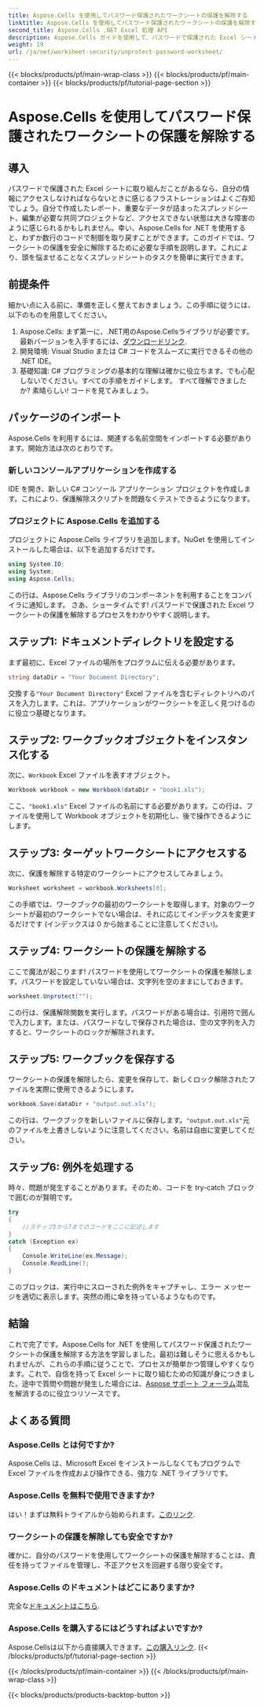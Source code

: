 ```yaml
---
title: Aspose.Cells を使用してパスワード保護されたワークシートの保護を解除する
linktitle: Aspose.Cells を使用してパスワード保護されたワークシートの保護を解除する
second_title: Aspose.Cells .NET Excel 処理 API
description: Aspose.Cells ガイドを使用して、パスワードで保護された Excel シートのロックを解除します。C# を使用して簡単にアクセスを回復する手順です。
weight: 19
url: /ja/net/worksheet-security/unprotect-password-worksheet/
---
```


{{< blocks/products/pf/main-wrap-class >}}
{{< blocks/products/pf/main-container >}}
{{< blocks/products/pf/tutorial-page-section >}}

# Aspose.Cells を使用してパスワード保護されたワークシートの保護を解除する

## 導入
パスワードで保護された Excel シートに取り組んだことがあるなら、自分の情報にアクセスしなければならないときに感じるフラストレーションはよくご存知でしょう。自分で作成したレポート、重要なデータが詰まったスプレッドシート、編集が必要な共同プロジェクトなど、アクセスできない状態は大きな障害のように感じられるかもしれません。幸い、Aspose.Cells for .NET を使用すると、わずか数行のコードで制御を取り戻すことができます。このガイドでは、ワークシートの保護を安全に解除するために必要な手順を説明します。これにより、頭を悩ませることなくスプレッドシートのタスクを簡単に実行できます。
## 前提条件
細かい点に入る前に、準備を正しく整えておきましょう。この手順に従うには、以下のものを用意してください。
1. Aspose.Cells: まず第一に、.NET用のAspose.Cellsライブラリが必要です。最新バージョンを入手するには、[ダウンロードリンク](https://releases.aspose.com/cells/net/).
2. 開発環境: Visual Studio または C# コードをスムーズに実行できるその他の .NET IDE。
3. 基礎知識: C# プログラミングの基本的な理解は確かに役立ちます。でも心配しないでください。すべての手順をガイドします。
すべて理解できましたか? 素晴らしい! コードを見てみましょう。
## パッケージのインポート
Aspose.Cells を利用するには、関連する名前空間をインポートする必要があります。開始方法は次のとおりです。
### 新しいコンソールアプリケーションを作成する
IDE を開き、新しい C# コンソール アプリケーション プロジェクトを作成します。これにより、保護解除スクリプトを問題なくテストできるようになります。
### プロジェクトに Aspose.Cells を追加する
プロジェクトに Aspose.Cells ライブラリを追加します。NuGet を使用してインストールした場合は、以下を追加するだけです。
```csharp
using System.IO;
using System;
using Aspose.Cells;
```
この行は、Aspose.Cells ライブラリのコンポーネントを利用することをコンパイラに通知します。
さあ、ショータイムです! パスワードで保護された Excel ワークシートの保護を解除するプロセスをわかりやすく説明します。
## ステップ1: ドキュメントディレクトリを設定する
まず最初に、Excel ファイルの場所をプログラムに伝える必要があります。
```csharp
string dataDir = "Your Document Directory";
```
交換する`"Your Document Directory"` Excel ファイルを含むディレクトリへのパスを入力します。これは、アプリケーションがワークシートを正しく見つけるのに役立つ基礎となります。
## ステップ2: ワークブックオブジェクトをインスタンス化する
次に、`Workbook` Excel ファイルを表すオブジェクト。
```csharp
Workbook workbook = new Workbook(dataDir + "book1.xls");
```
ここ、`"book1.xls"` Excel ファイルの名前にする必要があります。この行は、ファイルを使用して Workbook オブジェクトを初期化し、後で操作できるようにします。
## ステップ3: ターゲットワークシートにアクセスする
次に、保護を解除する特定のワークシートにアクセスしてみましょう。
```csharp
Worksheet worksheet = workbook.Worksheets[0];
```
この手順では、ワークブックの最初のワークシートを取得します。対象のワークシートが最初のワークシートでない場合は、それに応じてインデックスを変更するだけです (インデックスは 0 から始まることに注意してください)。
## ステップ4: ワークシートの保護を解除する
ここで魔法が起こります! パスワードを使用してワークシートの保護を解除します。パスワードを設定していない場合は、文字列を空のままにしておきます。
```csharp
worksheet.Unprotect("");
```
この行は、保護解除関数を実行します。パスワードがある場合は、引用符で囲んで入力します。または、パスワードなしで保存された場合は、空の文字列を入力すると、ワークシートのロックが解除されます。
## ステップ5: ワークブックを保存する
ワークシートの保護を解除したら、変更を保存して、新しくロック解除されたファイルを実際に使用できるようにします。
```csharp
workbook.Save(dataDir + "output.out.xls");
```
この行は、ワークブックを新しいファイルに保存します。`"output.out.xls"`元のファイルを上書きしないように注意してください。名前は自由に変更してください。
## ステップ6: 例外を処理する
時々、問題が発生することがあります。そのため、コードを try-catch ブロックで囲むのが賢明です。
```csharp
try
{
    //ステップ3から7までのコードをここに記述します
}
catch (Exception ex)
{
    Console.WriteLine(ex.Message);
    Console.ReadLine();
}
```
このブロックは、実行中にスローされた例外をキャプチャし、エラー メッセージを適切に表示します。突然の雨に傘を持っているようなものです。
## 結論
これで完了です。Aspose.Cells for .NET を使用してパスワード保護されたワークシートの保護を解除する方法を学習しました。最初は難しそうに思えるかもしれませんが、これらの手順に従うことで、プロセスが簡単かつ管理しやすくなります。これで、自信を持って Excel シートに取り組むための知識が身につきました。途中で質問や問題が発生した場合には、[Aspose サポート フォーラム](https://forum.aspose.com/c/cells/9)混乱を解消するのに役立つリソースです。
## よくある質問
### Aspose.Cells とは何ですか?
Aspose.Cells は、Microsoft Excel をインストールしなくてもプログラムで Excel ファイルを作成および操作できる、強力な .NET ライブラリです。
### Aspose.Cells を無料で使用できますか?
はい！まずは無料トライアルから始められます。[このリンク](https://releases.aspose.com/).
### ワークシートの保護を解除しても安全ですか?
確かに、自分のパスワードを使用してワークシートの保護を解除することは、責任を持ってファイルを管理し、不正アクセスを回避する限り安全です。
### Aspose.Cells のドキュメントはどこにありますか?
完全な[ドキュメントはこちら](https://reference.aspose.com/cells/net/).
### Aspose.Cells を購入するにはどうすればよいですか?
Aspose.Cellsは以下から直接購入できます。[この購入リンク](https://purchase.aspose.com/buy).
{{< /blocks/products/pf/tutorial-page-section >}}

{{< /blocks/products/pf/main-container >}}
{{< /blocks/products/pf/main-wrap-class >}}

{{< blocks/products/products-backtop-button >}}
